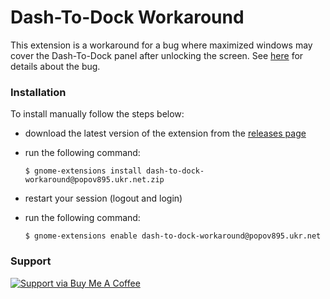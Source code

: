 # Dash-To-Dock Workaround

This extension is a workaround for a bug where maximized windows may cover the Dash-To-Dock panel after unlocking the screen. See [here](https://bugs.launchpad.net/ubuntu/+source/gnome-shell-extension-ubuntu-dock/+bug/1961508) for details about the bug.

### Installation

To install manually follow the steps below:

- download the latest version of the extension from the [releases page](https://github.com/popov895/dash-to-dock-workaround/releases)
- run the following command:

   `$ gnome-extensions install dash-to-dock-workaround@popov895.ukr.net.zip`

- restart your session (logout and login)
- run the following command:

   `$ gnome-extensions enable dash-to-dock-workaround@popov895.ukr.net`

### Support

[![Support via Buy Me A Coffee](https://www.buymeacoffee.com/assets/img/guidelines/download-assets-sm-1.svg)](https://www.buymeacoffee.com/popov895a)
